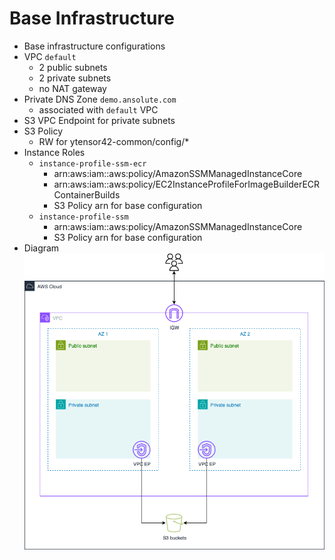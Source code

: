 # Base Infrastructure
- Base infrastructure configurations
- VPC `default`
    - 2 public subnets
    - 2 private subnets
    - no NAT gateway
- Private DNS Zone `demo.ansolute.com`
    - associated with `default` VPC
- S3 VPC Endpoint for private subnets
- S3 Policy
    - RW for ytensor42-common/config/*
- Instance Roles
    - `instance-profile-ssm-ecr`
        - arn:aws:iam::aws:policy/AmazonSSMManagedInstanceCore
        - arn:aws:iam::aws:policy/EC2InstanceProfileForImageBuilderECRContainerBuilds
        - S3 Policy arn for base configuration
    - `instance-profile-ssm`
        - arn:aws:iam::aws:policy/AmazonSSMManagedInstanceCore
        - S3 Policy arn for base configuration
- Diagram
    ![base infrastructure](../images/base-infra-default.drawio.png)